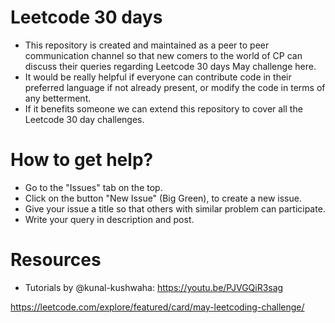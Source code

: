 # Leetcode 30 days 
* This repository is created and maintained as a peer to peer communication channel so that new comers to the world of CP can discuss their queries regarding Leetcode 30 days May challenge here.  
* It would be really helpful if everyone can contribute code in their preferred language if not already present, or modify the code in terms of any betterment.
* If it benefits someone we can extend this repository to cover all the Leetcode 30 day challenges.

# How to get help?
* Go to the "Issues" tab on the top.
* Click on the button "New Issue" (Big Green), to create a new issue.
* Give your issue a title so that others with similar problem can participate.
* Write your query in description and post.

# Resources
* Tutorials by @kunal-kushwaha: https://youtu.be/PJVGQiR3sag
  
https://leetcode.com/explore/featured/card/may-leetcoding-challenge/
